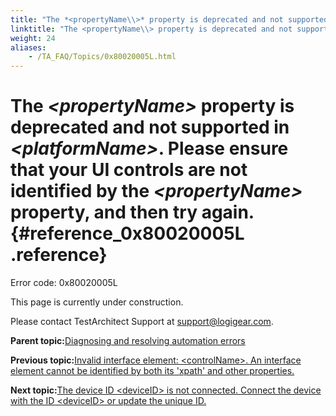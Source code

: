 ```yaml
--- 
title: "The *<propertyName\\>* property is deprecated and not supported in *<platformName\\>*. Please ensure that your UI controls are not identified by the *<propertyName\\>* property, and then try again."
linktitle: "The <propertyName\\> property is deprecated and not supported in <platformName\\>. Please ensure that your UI controls are not identified by the <propertyName\\> property, and then try again."
weight: 24
aliases: 
    - /TA_FAQ/Topics/0x80020005L.html
---
```

# The *<propertyName\>* property is deprecated and not supported in *<platformName\>*. Please ensure that your UI controls are not identified by the *<propertyName\>* property, and then try again. {#reference_0x80020005L .reference}

Error code: 0x80020005L

This page is currently under construction.

Please contact TestArchitect Support at [support@logigear.com](mailto:support@logigear.com).

**Parent topic:**[Diagnosing and resolving automation errors](../../TA_FAQ/Topics/faq.automation_error.html)

**Previous topic:**[Invalid interface element: <controlName\>. An interface element cannot be identified by both its 'xpath' and other properties.](../../TA_FAQ/Topics/0x80020004L.html)

**Next topic:**[The device ID <deviceID\> is not connected. Connect the device with the ID <deviceID\> or update the unique ID.](../../TA_FAQ/Topics/0x80016002L.html)

